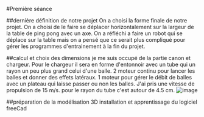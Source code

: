 #Première séance

##dernière définition de notre projet
On a choisi la forme finale de notre projet. On a choisi de le faire se déplacer horizontalement sur la largeur de la table de ping pong avec un axe.
On a réfléchi a faire un robot qui se déplace sur la table mais on a pensé que ce serait plus compliqué pour gérer les programmes d'entrainement à la fin du projet.

##calcul et choix des dimensions
je me suis occupé de la partie canon et chargeur.
Pour le chargeur il sera en forme d'entonnoir avec un tube qui un rayon un peu plus grand celui d'une balle.
2 moteur continu pour lancer les balles et donner des effets latéraux.
1 moteur pour gérer le débit de balles avec un plateau qui laisse passer ou non les balles.
J'ai pris une vitesse de propulsion de 15 m/s.
pour le rayon du tube c'est autour de 4.5 cm.
![image](https://user-images.githubusercontent.com/94244345/144228409-beb5e42e-66e0-4b5f-bc3d-c92095e88a94.png)

##préparation de la modélisation 3D
installation et apprentissage du logiciel freeCad

